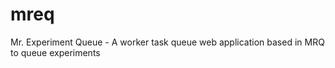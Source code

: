 # mreq
Mr. Experiment Queue - A worker task queue web application based in MRQ to queue experiments
